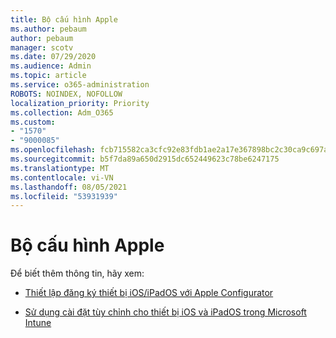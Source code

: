 ```yaml
---
title: Bộ cấu hình Apple
ms.author: pebaum
author: pebaum
manager: scotv
ms.date: 07/29/2020
ms.audience: Admin
ms.topic: article
ms.service: o365-administration
ROBOTS: NOINDEX, NOFOLLOW
localization_priority: Priority
ms.collection: Adm_O365
ms.custom:
- "1570"
- "9000085"
ms.openlocfilehash: fcb715582ca3cfc92e83fdb1ae2a17e367898bc2c30ca9c697a5186444a7fa0b
ms.sourcegitcommit: b5f7da89a650d2915dc652449623c78be6247175
ms.translationtype: MT
ms.contentlocale: vi-VN
ms.lasthandoff: 08/05/2021
ms.locfileid: "53931939"
---
```

# <a name="apple-configurator"></a>Bộ cấu hình Apple

Để biết thêm thông tin, hãy xem: 

- [Thiết lập đăng ký thiết bị iOS/iPadOS với Apple Configurator](https://docs.microsoft.com/intune/apple-configurator-enroll-ios)

- [Sử dụng cài đặt tùy chỉnh cho thiết bị iOS và iPadOS trong Microsoft Intune](https://docs.microsoft.com/intune/custom-settings-ios)